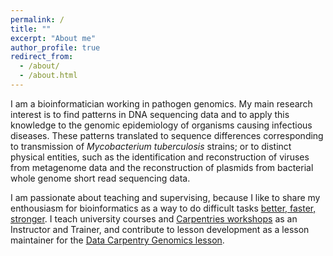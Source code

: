 ```yaml
---
permalink: /
title: ""
excerpt: "About me"
author_profile: true
redirect_from: 
  - /about/
  - /about.html
---
```


I am a bioinformatician working in pathogen genomics. My main research interest is to find 
patterns in DNA sequencing data and to apply this knowledge to the genomic epidemiology of 
organisms causing infectious diseases. These patterns translated to sequence differences 
corresponding to transmission of *Mycobacterium tuberculosis* strains; or to distinct physical 
entities, such as the identification and reconstruction of viruses from metagenome data and the 
reconstruction of plasmids from bacterial whole genome short read sequencing data. 

I am passionate about teaching and supervising, because I like to share my enthousiasm for 
bioinformatics as a way to do difficult tasks 
[better, faster, stronger](https://www.youtube.com/watch?v=gAjR4_CbPpQ). 
I teach university courses and [Carpentries workshops](https://carpentries.org/) as an Instructor and Trainer, 
and contribute to lesson development as a lesson maintainer for the [Data Carpentry Genomics lesson](http://www.datacarpentry.org/lessons/#genomics-workshop).
